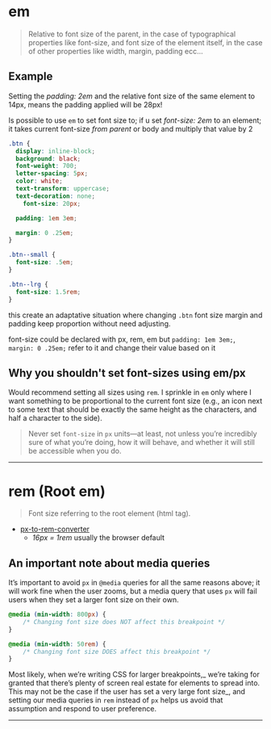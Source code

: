 # em

> Relative to font size of the parent, in the case of typographical properties like font-size, and font size of the element itself, in the case of other properties like width, margin, padding ecc...

## Example

Setting the _padding: 2em_ and the relative font size of the same element to 14px, means the padding applied will be 28px!

Is possible to use `em` to set font size to; if u set _font-size: 2em_ to an element; it takes current font-size _from parent_ or body and multiply that value by 2

```css
.btn {
  display: inline-block;
  background: black;
  font-weight: 700;
  letter-spacing: 5px;
  color: white;
  text-transform: uppercase;
  text-decoration: none;
	font-size: 20px;

  padding: 1em 3em;

  margin: 0 .25em;
}

.btn--small {
  font-size: .5em;
}

.btn--lrg {
  font-size: 1.5rem;
}
```

this create an adaptative situation where changing `.btn` font size margin and padding keep proportion without need adjusting.

font-size could be declared with px, rem, em but `padding: 1em 3em;`, `margin: 0 .25em;` refer to it and change their value based on it

## Why you shouldn't set font-sizes using em/px

Would recommend setting all sizes using `rem`. I sprinkle in `em` only where I want something to be proportional to the current font size (e.g., an icon next to some text that should be exactly the same height as the characters, and half a character to the side).

> Never set `font-size` in `px` units—at least, not unless you’re incredibly sure of what you’re doing, how it will behave, and whether it will still be accessible when you do.

---

# rem (Root em)

> Font size referring to the root element (html tag).

- [px-to-rem-converter](https://nekocalc.com/px-to-rem-converter)
  - _16px = 1rem_ usually the browser default

## An important note about media queries

It’s important to avoid `px` in `@media` queries for all the same reasons above; it will work fine when the user zooms, but a media query that uses `px` will fail users when they set a larger font size on their own.

```css
@media (min-width: 800px) {
	/* Changing font size does NOT affect this breakpoint */
}

@media (min-width: 50rem) {
	/* Changing font size DOES affect this breakpoint */
}
```

Most likely, when we’re writing CSS for larger breakpoints,_ we’re taking for granted that there’s plenty of screen real estate for elements to spread into. This may not be the case if the user has set a very large font size_, and setting our media queries in `rem` instead of `px` helps us avoid that assumption and respond to user preference.

---

